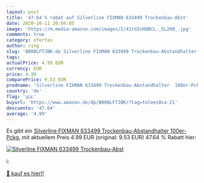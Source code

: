 ```yaml
---
layout: post
title: '47.64 % rabat auf Silverline FIXMAN 633499 Trockenbau-Abst'
date: 2020-10-11 20:04:05
image: 'https://m.media-amazon.com/images/I/41td2vH9BCL._SL200_.jpg'
comments: true
category: ofertas
author: ring
slug: 'B000LFTJBK-de Silverline FIXMAN 633499 Trockenbau-Abstandhalter 100er-Pckg.'
tags: 
actualPrice: 4.99 EUR
currency: EUR
price: 4.99
comparePrice: 9.53 EUR
prodname: 'Silverline FIXMAN 633499 Trockenbau-Abstandhalter  100er-Pckg.'
country: 'de'
flag: '🇩🇪'
buyurl: 'https://www.amazon.de/dp/B000LFTJBK/?tag=tolees0ca-21'
descuento: '47.64'
average: '4.99'
---
```


Es gibt ein [Silverline FIXMAN 633499 Trockenbau-Abstandhalter  100er-Pckg.](https://www.amazon.de/dp/B000LFTJBK/?tag=tolees0ca-21) mit aktuellem Preis 4.99 EUR (original: 9.53 EUR) 47.64 % Rabatt hier:

[![Silverline FIXMAN 633499 Trockenbau-Abst](https://m.media-amazon.com/images/I/41td2vH9BCL._SL200_.jpg)](https://www.amazon.de/dp/B000LFTJBK/?tag=tolees0ca-21)

ℹ️:


[🛒 kauf es hier!!](https://www.amazon.de/dp/B000LFTJBK/?tag=tolees0ca-21)
